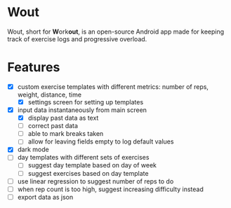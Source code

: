 # Wout

Wout, short for **W**ork**out**, is an open-source Android app made for keeping track of exercise logs and progressive overload.

# Features

- [x] custom exercise templates with different metrics: number of reps, weight, distance, time
	- [x] settings screen for setting up templates
- [x] input data instantaneously from main screen
	- [x] display past data as text
	- [ ] correct past data
	- [ ] able to mark breaks taken
	- [ ] allow for leaving fields empty to log default values
- [x] dark mode
- [ ] day templates with different sets of exercises
	- [ ] suggest day template based on day of week
	- [ ] suggest exercises based on day template
- [ ] use linear regression to suggest number of reps to do
- [ ] when rep count is too high, suggest increasing difficulty instead
- [ ] export data as json
